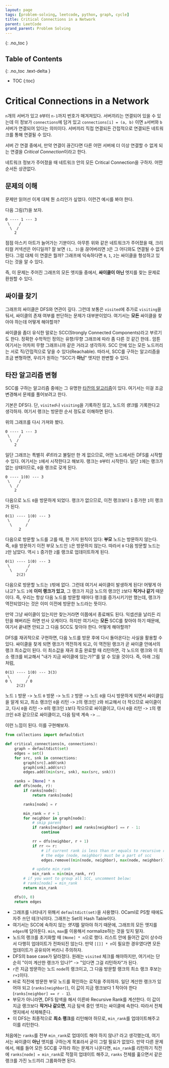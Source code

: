 ```yaml
---
layout: page
tags: [problem-solving, leetcode, python, graph, cycle]
title: Critical Connections in a Network
parent: LeetCode
grand_parent: Problem Solving
---
```

{: .no_toc }
## Table of Contents
{: .no_toc .text-delta }
- TOC
{:toc}

# Critical Connections in a Network
 `n`개의 서버가 있고 `0`부터 `n-1`까지 번호가 매겨져있다. 서버끼리는
 연결되어 있을 수 있는데 이 정보가 `connections`에 담겨 있고
 `connections[i] = (a, b)` 이면 `a`서버와 `b`서버가 연결되어 있다는
 의미이다. 서버끼리 직접 연결되든 간접적으로 연결되든 네트워크를 통해
 연결될 수 있다.

 서버 간 연결 중에서, 만약 연결이 끊긴다면 다른 어떤 서버에 더 이상
 연결할 수 없게 되는 연결을 *Critical Connection*이라고 한다.

 네트워크 정보가 주어졌을 때 네트워크 안의 모든 Critical Connection을
 구하자. 어떤 순서든 상관없다.

## 문제의 이해
 문제만 읽어선 이게 대체 뭔 소리인가 싶었다. 이런건 예시를 봐야 한다.

 다음 그림(?)을 보자.

```
0 ---- 1 --- 3
 \    /
  \  /
    2
```

 점점 아스키 아트가 늘어가는 기분이다. 아무튼 위와 같은 네트워크가
 주어졌을 때, 크리티컬 커넥션은 어디일까? 잘 보면 `(1, 3)`을
 끊어버리면 `3`은 그 어디와도 연결될 수 없게 된다. 그럼 대체 이 연결은
 뭘까? 그래프에 익숙하다면 `0`, `1`, `2`는 싸이클을 형성하고 있다는
 것을 알 수 있다.

 즉, 이 문제는 주어진 그래프의 모든 엣지들 중에서, **싸이클이 아닌**
 엣지를 찾는 문제로 환원할 수 있다.

## 싸이클 찾기
 그래프의 싸이클은 DFS와 연관이 깊다. 그런데 보통은 `visited`에 추가로
 `visiting`을 둬서, 싸이클의 존재 여부를 판단하는 문제가
 대부분이었다. 여기서는 **모든** 싸이클을 찾아야 하는데 어떻게
 해야할까?

 싸이클을 좀더 유식한 말로는 SCC(Strongly Connected Components)라고
 부르기도 한다. 정확한 수학적인 정의는 유향/무향 그래프에 따라 좀 다른
 것 같긴 한데.. 암튼 여기서는 어차피 무향 그래프니까 같은 거라고
 생각하자. SCC 안에 있는 모든 노드끼리는 서로 직/간접적으로 닿을 수
 있다(Reachable). 따라서, SCC를 구하는 알고리즘을 조금 변형하면,
 우리가 원하는 "SCC가 **아닌**" 엣지만 판변할 수 있다.

## 타잔 알고리즘 변형
 SCC를 구하는 알고리즘 중에는 그 유명한 [타잔의
 알고리즘](https://en.wikipedia.org/wiki/Tarjan%27s_strongly_connected_components_algorithm)이
 있다. 여기서는 이걸 조금 변경해서 문제를 풀어보려고 한다.

 기본은 DFS다. 단, `visited`나 `visiting`을 기록하진 않고, 노드의
 *랭크*를 기록한다고 생각하자. 여기서 랭크는 방문한 순서 정도로
 이해하면 된다.

 위의 그래프를 다시 가져와 봤다.

```
0 ---- 1 --- 3
 \    /
  \  /
    2
```

 일단 그래프는 특별히 *루트*라고 불릴만 한 게 없으므로, 어떤
 노드에서든 DFS를 시작할 수 있다. 여기서는 `1`에서 시작한다고
 해보자. 랭크는 `0`부터 시작한다. 일단 `1`에는 랭크가 없는 상태이므로,
 `0`을 랭크로 갖게 된다.

```
0 ---- 1(0) --- 3
 \    /
  \  /
    2
```

 다음으로 노드 `0`을 방문하게 되었다. 랭크가 없으므로, 이전 랭크보다
 `1` 증가한 `1`이 랭크가 된다.


```
0(1) ---- 1(0) --- 3
 \        /
  \      /
      2
```

 다음으로 방문할 노드를 고를 때, 한 가지 원칙이 있다: **부모** 노드는
 방문하지 않는다. 즉, `0`을 방문하기 이전 부모 노드인 `1`은 방문하지
 않는다. 따라서 `0` 다음 방문할 노드는 `2`만 남았다. 역시 `1` 증가한
 `2`를 랭크로 업데이트하게 된다.

```
0(1) ---- 1(0) --- 3
 \        /
  \      /
     2(2)
```

 다음으로 방문할 노드는 `1`밖에 없다. 그런데 여기서 싸이클이 발생하게
 된다! 어떻게 아냐고? 노드 `1`에 **이미 랭크가 있고**, 그 랭크가 지금
 노드의 랭크인 `2`보다 **작거나 같기** 때문이다. 즉, 우리는 항상 다음
 노드를 방문할 때마다 랭크를 증가시키기만 했는데, 랭크가 역전되었다는
 것은 이미 이전에 방문한 노드라는 뜻이다.

 만약 그냥 싸이클이 있는지만 찾는거라면 이쯤에서 종료해도
 된다. 익셉션을 날리든 리턴을 해버리든 하면 만사 오케이다. 하지만
 여기서는 **모든** SCC를 찾아야 하기 때문에, 여기서 끝내면 안되고 그
 다음 SCC도 찾아야 한다. 어떻게 해야할까?

 DFS를 재귀적으로 구현하면, 다음 노드를 방문 후에 다시 돌아온다는
 사실을 활용할 수 있다. 싸이클을 찾게 되면 랭크가 역전하게 되고, 이
 역전된 랭크가 곧 싸이클 안에서의 랭크 최소값이 된다. 이 최소값을 재귀
 호출 완료할 때 리턴하면, 각 노드의 랭크와 이 최소 랭크를 비교해서
 "내가 지금 싸이클에 있는가?"를 알 수 있을 것이다. 즉, 아래 그림처럼,


```
0(1) ---- 1(0) --- 3(3)
 \        /
0 \      / 0
     2(2)
```

 노드 `1` 방문 -> 노드 `0` 방문 -> 노드 `2` 방문 -> 노드 `0`을 다시
 방문하게 되면서 싸이클임을 알게 되고, 최소 랭크인 `0`을 리턴 -> `2`의
 랭크인 `2`와 비교해서 더 작으므로 싸이클이고, 다시 `0`을 리턴 ->
 `0`의 랭크인 `1`보다 작으므로 싸이클이고, 다시 `0`을 리턴 -> `1`의
 랭크인 `0`과 같으므로 싸이클이고, 다음 탐색 계속 -> ...

 이런 느낌이 된다. 이를 구현해보자.


```python
from collections import defaultdict

def critical_connections(n, connections):
    graph = defaultdict(set)
    edges = set()
    for src, snk in connections:
        graph[src].add(snk)
        graph[snk].add(src)
        edges.add((min(src, snk), max(src, snk)))

    ranks = [None] * n
    def dfs(node, r):
        if ranks[node]:
            return ranks[node]

        ranks[node] = r

        min_rank = r + 1
        for neighbor in graph[node]:
            # skip parent
            if ranks[neighbor] and ranks[neighbor] == r - 1:
                continue

            rr = dfs(neighbor, r + 1)
            if rr <= r:
                # if current rank is less than or equals to recursive rank,
                # the edge (node, neighbor) must be a part of scc
                edges.remove((min(node, neighbor), max(node, neighbor)))

            # update min_rank
            min_rank = min(min_rank, rr)
        # if you want to group all SCC, uncomment below:
        # ranks[node] = min_rank
        return min_rank

    dfs(0, 0)
    return edges
```
 - 그래프를 나타내기 위해서 `defaultdict(set)`을 사용했다. OCaml로
   PS할 때에도 자주 쓰던 테크닉이다. 그래프는 Set의 Hash Table이다.
 - 여기서는 SCC에 속하지 않는 *엣지*를 알아야 하기 때문에, 그래프의
   모든 엣지를 `edges`에 담아둔다. `min`, `max`를 이용해서
   normalize하는 것을 잊지 말자.
 - 노드의 랭크를 초기화할 때 `[None] * n`으로 했다. 리스트 안에 들어간
   값이 상수라서 다행히 업데이트가 전파되진 않는다. 만약 `[[]] * n`이
   필요한 경우였다면 모든 업데이트가 공유되어 버리니 주의하자.
 - DFS의 base case가 달라졌다. 원래는 `visited` 체크를 해야하지만,
   여기서는 단순히 "이미 계산한 랭크가 있나?" -> "있다면 그걸
   리턴하자"가 된다.
 - `r`은 지금 방문하는 노드 `node`의 랭크이고, 그 다음 방문할 랭크의
   최소 랭크 후보는 `r+1`이다.
 - 바로 직전에 방문한 부모 노드를 확인하는 로직을 주의하자. 일단
   계산한 랭크가 있어야 되고 (`ranks[neighbor]`), 이 값이 지금
   랭크보다 1 작아야 한다(`ranks[neighbor] == r - 1`).
 - 부모가 아니라면, DFS 탐색을 해서 이른바 Recursive Rank를
   계산한다. 이 값이 지금 랭크보다 **작거나 같으면**, 지금 탐색 중인
   엣지는 싸이클에 속한다. 따라서 전체 엣지에서 삭제해준다.
 - 이 DFS는 최종적으로 **최소 랭크**를 리턴해야 하므로, `min_rank`를
   업데이트해주고 이를 리턴한다.

 처음에는 `ranks`를 전부 `min_rank`로 업데이트 해야 하지 않나? 라고
 생각했는데, 여기서는 싸이클이 **아닌** 엣지를 구하는게 목표라서 굳이
 그럴 필요가 없었다. 만약 다른 문제에서, 예를 들어 모든 SCC를 구하라
 하는 문제가 나온다면, `min_rank`를 리턴하기 직전에 `ranks[node] =
 min_rank`로 적절히 업데이트 해주고, `ranks` 전체를 훑으면서 같은
 랭크를 가진 노드끼리 그룹화하면 된다.
